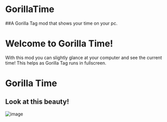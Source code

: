# GorillaTime
##A Gorilla Tag mod that shows your time on your pc.

# Welcome to Gorilla Time!
With this mod you can slightly glance at your computer and see the current time!
This helps as Gorilla Tag runs in fullscreen.


# Gorilla Time
## Look at this beauty!
![image](https://github.com/user-attachments/assets/82c591dc-d959-4fad-8f04-740c7bdaae26)
